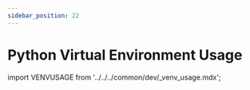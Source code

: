 ```yaml
---
sidebar_position: 22
---
```


# Python Virtual Environment Usage

import VENVUSAGE from '../../../common/dev/\_venv_usage.mdx';

<VENVUSAGE />
